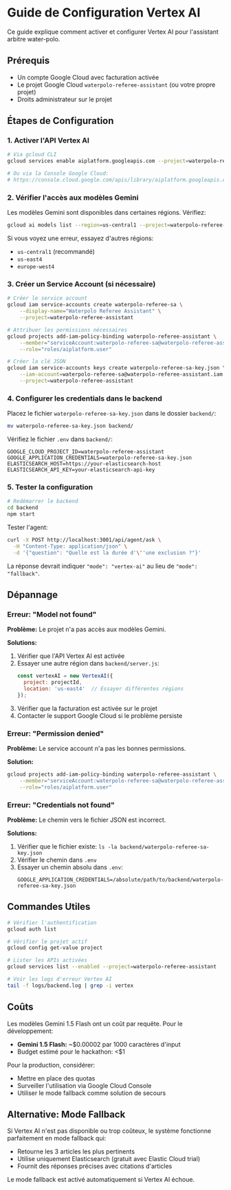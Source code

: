 # Guide de Configuration Vertex AI

Ce guide explique comment activer et configurer Vertex AI pour l'assistant arbitre water-polo.

## Prérequis

- Un compte Google Cloud avec facturation activée
- Le projet Google Cloud `waterpolo-referee-assistant` (ou votre propre projet)
- Droits administrateur sur le projet

## Étapes de Configuration

### 1. Activer l'API Vertex AI

```bash
# Via gcloud CLI
gcloud services enable aiplatform.googleapis.com --project=waterpolo-referee-assistant

# Ou via la Console Google Cloud:
# https://console.cloud.google.com/apis/library/aiplatform.googleapis.com
```

### 2. Vérifier l'accès aux modèles Gemini

Les modèles Gemini sont disponibles dans certaines régions. Vérifiez:

```bash
gcloud ai models list --region=us-central1 --project=waterpolo-referee-assistant
```

Si vous voyez une erreur, essayez d'autres régions:
- `us-central1` (recommandé)
- `us-east4`
- `europe-west4`

### 3. Créer un Service Account (si nécessaire)

```bash
# Créer le service account
gcloud iam service-accounts create waterpolo-referee-sa \
    --display-name="Waterpolo Referee Assistant" \
    --project=waterpolo-referee-assistant

# Attribuer les permissions nécessaires
gcloud projects add-iam-policy-binding waterpolo-referee-assistant \
    --member="serviceAccount:waterpolo-referee-sa@waterpolo-referee-assistant.iam.gserviceaccount.com" \
    --role="roles/aiplatform.user"

# Créer la clé JSON
gcloud iam service-accounts keys create waterpolo-referee-sa-key.json \
    --iam-account=waterpolo-referee-sa@waterpolo-referee-assistant.iam.gserviceaccount.com \
    --project=waterpolo-referee-assistant
```

### 4. Configurer les credentials dans le backend

Placez le fichier `waterpolo-referee-sa-key.json` dans le dossier `backend/`:

```bash
mv waterpolo-referee-sa-key.json backend/
```

Vérifiez le fichier `.env` dans `backend/`:

```env
GOOGLE_CLOUD_PROJECT_ID=waterpolo-referee-assistant
GOOGLE_APPLICATION_CREDENTIALS=waterpolo-referee-sa-key.json
ELASTICSEARCH_HOST=https://your-elasticsearch-host
ELASTICSEARCH_API_KEY=your-elasticsearch-api-key
```

### 5. Tester la configuration

```bash
# Redémarrer le backend
cd backend
npm start
```

Tester l'agent:

```bash
curl -X POST http://localhost:3001/api/agent/ask \
  -H "Content-Type: application/json" \
  -d '{"question": "Quelle est la durée d'\''une exclusion ?"}'
```

La réponse devrait indiquer `"mode": "vertex-ai"` au lieu de `"mode": "fallback"`.

## Dépannage

### Erreur: "Model not found"

**Problème:** Le projet n'a pas accès aux modèles Gemini.

**Solutions:**
1. Vérifier que l'API Vertex AI est activée
2. Essayer une autre région dans `backend/server.js`:
   ```javascript
   const vertexAI = new VertexAI({
     project: projectId,
     location: 'us-east4'  // Essayer différentes régions
   });
   ```
3. Vérifier que la facturation est activée sur le projet
4. Contacter le support Google Cloud si le problème persiste

### Erreur: "Permission denied"

**Problème:** Le service account n'a pas les bonnes permissions.

**Solution:**
```bash
gcloud projects add-iam-policy-binding waterpolo-referee-assistant \
    --member="serviceAccount:waterpolo-referee-sa@waterpolo-referee-assistant.iam.gserviceaccount.com" \
    --role="roles/aiplatform.user"
```

### Erreur: "Credentials not found"

**Problème:** Le chemin vers le fichier JSON est incorrect.

**Solutions:**
1. Vérifier que le fichier existe: `ls -la backend/waterpolo-referee-sa-key.json`
2. Vérifier le chemin dans `.env`
3. Essayer un chemin absolu dans `.env`:
   ```env
   GOOGLE_APPLICATION_CREDENTIALS=/absolute/path/to/backend/waterpolo-referee-sa-key.json
   ```

## Commandes Utiles

```bash
# Vérifier l'authentification
gcloud auth list

# Vérifier le projet actif
gcloud config get-value project

# Lister les APIs activées
gcloud services list --enabled --project=waterpolo-referee-assistant

# Voir les logs d'erreur Vertex AI
tail -f logs/backend.log | grep -i vertex
```

## Coûts

Les modèles Gemini 1.5 Flash ont un coût par requête. Pour le développement:
- **Gemini 1.5 Flash:** ~$0.00002 par 1000 caractères d'input
- Budget estimé pour le hackathon: <$1

Pour la production, considérer:
- Mettre en place des quotas
- Surveiller l'utilisation via Google Cloud Console
- Utiliser le mode fallback comme solution de secours

## Alternative: Mode Fallback

Si Vertex AI n'est pas disponible ou trop coûteux, le système fonctionne parfaitement en mode fallback qui:
- Retourne les 3 articles les plus pertinents
- Utilise uniquement Elasticsearch (gratuit avec Elastic Cloud trial)
- Fournit des réponses précises avec citations d'articles

Le mode fallback est activé automatiquement si Vertex AI échoue.